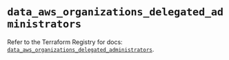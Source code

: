 # `data_aws_organizations_delegated_administrators`

Refer to the Terraform Registry for docs: [`data_aws_organizations_delegated_administrators`](https://registry.terraform.io/providers/hashicorp/aws/6.6.0/docs/data-sources/organizations_delegated_administrators).
